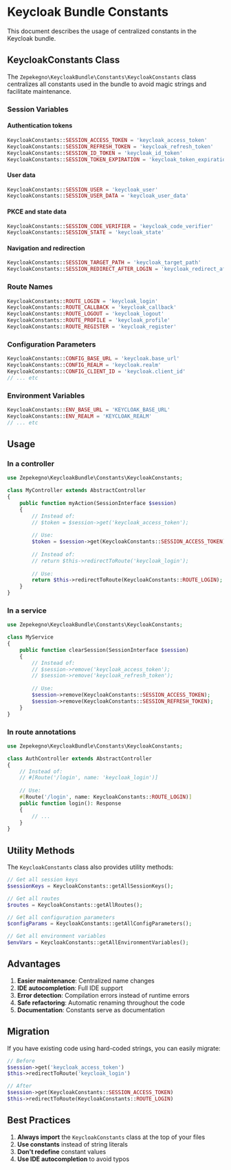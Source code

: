 # Keycloak Bundle Constants

This document describes the usage of centralized constants in the Keycloak bundle.

## KeycloakConstants Class

The `Zepekegno\KeycloakBundle\Constants\KeycloakConstants` class centralizes all constants used in the bundle to avoid magic strings and facilitate maintenance.

### Session Variables

#### Authentication tokens
```php
KeycloakConstants::SESSION_ACCESS_TOKEN = 'keycloak_access_token'
KeycloakConstants::SESSION_REFRESH_TOKEN = 'keycloak_refresh_token'
KeycloakConstants::SESSION_ID_TOKEN = 'keycloak_id_token'
KeycloakConstants::SESSION_TOKEN_EXPIRATION = 'keycloak_token_expiration'
```

#### User data
```php
KeycloakConstants::SESSION_USER = 'keycloak_user'
KeycloakConstants::SESSION_USER_DATA = 'keycloak_user_data'
```

#### PKCE and state data
```php
KeycloakConstants::SESSION_CODE_VERIFIER = 'keycloak_code_verifier'
KeycloakConstants::SESSION_STATE = 'keycloak_state'
```

#### Navigation and redirection
```php
KeycloakConstants::SESSION_TARGET_PATH = 'keycloak_target_path'
KeycloakConstants::SESSION_REDIRECT_AFTER_LOGIN = 'keycloak_redirect_after_login'
```

### Route Names

```php
KeycloakConstants::ROUTE_LOGIN = 'keycloak_login'
KeycloakConstants::ROUTE_CALLBACK = 'keycloak_callback'
KeycloakConstants::ROUTE_LOGOUT = 'keycloak_logout'
KeycloakConstants::ROUTE_PROFILE = 'keycloak_profile'
KeycloakConstants::ROUTE_REGISTER = 'keycloak_register'
```

### Configuration Parameters

```php
KeycloakConstants::CONFIG_BASE_URL = 'keycloak.base_url'
KeycloakConstants::CONFIG_REALM = 'keycloak.realm'
KeycloakConstants::CONFIG_CLIENT_ID = 'keycloak.client_id'
// ... etc
```

### Environment Variables

```php
KeycloakConstants::ENV_BASE_URL = 'KEYCLOAK_BASE_URL'
KeycloakConstants::ENV_REALM = 'KEYCLOAK_REALM'
// ... etc
```

## Usage

### In a controller

```php
use Zepekegno\KeycloakBundle\Constants\KeycloakConstants;

class MyController extends AbstractController
{
    public function myAction(SessionInterface $session)
    {
        // Instead of:
        // $token = $session->get('keycloak_access_token');
        
        // Use:
        $token = $session->get(KeycloakConstants::SESSION_ACCESS_TOKEN);
        
        // Instead of:
        // return $this->redirectToRoute('keycloak_login');
        
        // Use:
        return $this->redirectToRoute(KeycloakConstants::ROUTE_LOGIN);
    }
}
```

### In a service

```php
use Zepekegno\KeycloakBundle\Constants\KeycloakConstants;

class MyService
{
    public function clearSession(SessionInterface $session)
    {
        // Instead of:
        // $session->remove('keycloak_access_token');
        // $session->remove('keycloak_refresh_token');
        
        // Use:
        $session->remove(KeycloakConstants::SESSION_ACCESS_TOKEN);
        $session->remove(KeycloakConstants::SESSION_REFRESH_TOKEN);
    }
}
```

### In route annotations

```php
use Zepekegno\KeycloakBundle\Constants\KeycloakConstants;

class AuthController extends AbstractController
{
    // Instead of:
    // #[Route('/login', name: 'keycloak_login')]
    
    // Use:
    #[Route('/login', name: KeycloakConstants::ROUTE_LOGIN)]
    public function login(): Response
    {
        // ...
    }
}
```

## Utility Methods

The `KeycloakConstants` class also provides utility methods:

```php
// Get all session keys
$sessionKeys = KeycloakConstants::getAllSessionKeys();

// Get all routes
$routes = KeycloakConstants::getAllRoutes();

// Get all configuration parameters
$configParams = KeycloakConstants::getAllConfigParameters();

// Get all environment variables
$envVars = KeycloakConstants::getAllEnvironmentVariables();
```

## Advantages

1. **Easier maintenance**: Centralized name changes
2. **IDE autocompletion**: Full IDE support
3. **Error detection**: Compilation errors instead of runtime errors
4. **Safe refactoring**: Automatic renaming throughout the code
5. **Documentation**: Constants serve as documentation

## Migration

If you have existing code using hard-coded strings, you can easily migrate:

```php
// Before
$session->get('keycloak_access_token')
$this->redirectToRoute('keycloak_login')

// After
$session->get(KeycloakConstants::SESSION_ACCESS_TOKEN)
$this->redirectToRoute(KeycloakConstants::ROUTE_LOGIN)
```

## Best Practices

1. **Always import** the `KeycloakConstants` class at the top of your files
2. **Use constants** instead of string literals
3. **Don't redefine** constant values
4. **Use IDE autocompletion** to avoid typos